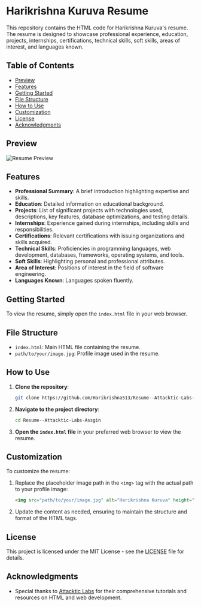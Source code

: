 # Harikrishna Kuruva Resume

This repository contains the HTML code for Harikrishna Kuruva's resume. The resume is designed to showcase professional experience, education, projects, internships, certifications, technical skills, soft skills, areas of interest, and languages known.

## Table of Contents
- [Preview](#preview)
- [Features](#features)
- [Getting Started](#getting-started)
- [File Structure](#file-structure)
- [How to Use](#how-to-use)
- [Customization](#customization)
- [License](#license)
- [Acknowledgments](#acknowledgments)

## Preview

![Resume Preview]("file:///C:/Users/Admin/Downloads/Resume--Attacktic-Labs-Assgin/index.html")

## Features

- **Professional Summary**: A brief introduction highlighting expertise and skills.
- **Education**: Detailed information on educational background.
- **Projects**: List of significant projects with technologies used, descriptions, key features, database optimizations, and testing details.
- **Internships**: Experience gained during internships, including skills and responsibilities.
- **Certifications**: Relevant certifications with issuing organizations and skills acquired.
- **Technical Skills**: Proficiencies in programming languages, web development, databases, frameworks, operating systems, and tools.
- **Soft Skills**: Highlighting personal and professional attributes.
- **Area of Interest**: Positions of interest in the field of software engineering.
- **Languages Known**: Languages spoken fluently.

## Getting Started

To view the resume, simply open the `index.html` file in your web browser.

## File Structure

- `index.html`: Main HTML file containing the resume.
- `path/to/your/image.jpg`: Profile image used in the resume.

## How to Use

1. **Clone the repository**:
   ```bash
   git clone https://github.com/Harikrishna513/Resume--Attacktic-Labs-Assgin.git
   ```
2. **Navigate to the project directory**:
   ```bash
   cd Resume--Attacktic-Labs-Assgin
   ```
3. **Open the `index.html` file** in your preferred web browser to view the resume.

## Customization

To customize the resume:

1. Replace the placeholder image path in the `<img>` tag with the actual path to your profile image:
   ```html
   <img src="path/to/your/image.jpg" alt="Harikrishna Kuruva" height="100" width="100">
   ```
2. Update the content as needed, ensuring to maintain the structure and format of the HTML tags.

## License

This project is licensed under the MIT License - see the [LICENSE](LICENSE) file for details.

## Acknowledgments

- Special thanks to [Attacktic Labs](https://www.attackticlabs.in/) for their comprehensive tutorials and resources on HTML and web development.
```
